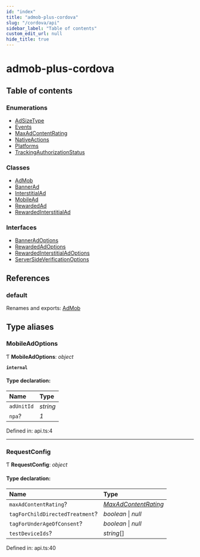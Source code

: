 ```yaml
---
id: "index"
title: "admob-plus-cordova"
slug: "/cordova/api"
sidebar_label: "Table of contents"
custom_edit_url: null
hide_title: true
---
```


# admob-plus-cordova

## Table of contents

### Enumerations

- [AdSizeType](enums/adsizetype.md)
- [Events](enums/events.md)
- [MaxAdContentRating](enums/maxadcontentrating.md)
- [NativeActions](enums/nativeactions.md)
- [Platforms](enums/platforms.md)
- [TrackingAuthorizationStatus](enums/trackingauthorizationstatus.md)

### Classes

- [AdMob](classes/admob.md)
- [BannerAd](classes/bannerad.md)
- [InterstitialAd](classes/interstitialad.md)
- [MobileAd](classes/mobilead.md)
- [RewardedAd](classes/rewardedad.md)
- [RewardedInterstitialAd](classes/rewardedinterstitialad.md)

### Interfaces

- [BannerAdOptions](interfaces/banneradoptions.md)
- [RewardedAdOptions](interfaces/rewardedadoptions.md)
- [RewardedInterstitialAdOptions](interfaces/rewardedinterstitialadoptions.md)
- [ServerSideVerificationOptions](interfaces/serversideverificationoptions.md)

## References

### default

Renames and exports: [AdMob](classes/admob.md)

## Type aliases

### MobileAdOptions

Ƭ **MobileAdOptions**: *object*

**`internal`** 

#### Type declaration:

Name | Type |
:------ | :------ |
`adUnitId` | *string* |
`npa`? | *1* |

Defined in: api.ts:4

___

### RequestConfig

Ƭ **RequestConfig**: *object*

#### Type declaration:

Name | Type |
:------ | :------ |
`maxAdContentRating`? | [*MaxAdContentRating*](enums/maxadcontentrating.md) |
`tagForChildDirectedTreatment`? | *boolean* \| *null* |
`tagForUnderAgeOfConsent`? | *boolean* \| *null* |
`testDeviceIds`? | *string*[] |

Defined in: api.ts:40
